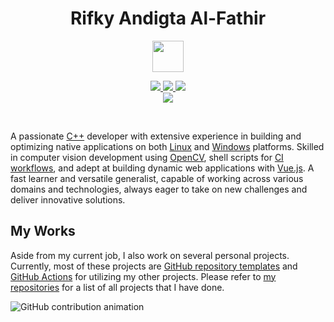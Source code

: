 <h1 align="center">Rifky Andigta Al-Fathir</h1>
<p align="center">
            <img src="cat.webp" width="50"/>
    </p>
<p align="center">
  <a href="mailto:digtaalfathir36@gmail.com">
    <img src="https://img.shields.io/badge/Gmail-mail%20me-f14336?logo=gmail&style=flat-square"/>
  </a>
<a href="https://www.instagram.com/digtalfthr_36/">
    <img src="https://img.shields.io/badge/Insta-follow%20me-E4405F?logo=instagram&style=flat-square"/>
  </a>
<a href="https://www.linkedin.com/in/rifky-andigta-alfathir-5b2228159/">
    <img src="https://img.shields.io/badge/LinkedIn-connect%20with%20me-2a66bc?logo=linkedin&style=flat-square"/>
  </a>
<br/>
<a href="https://digtaalfathir.github.io/">
  <img src="https://img.shields.io/badge/My%20Website-visit%20now-2a66bc?logo=google-chrome&style=flat-square"/>
</a>
</p>

<br/>

A passionate [C++](https://isocpp.org/) developer with extensive experience in building and optimizing native applications on both [Linux](https://ubuntu.com/desktop) and [Windows](https://www.microsoft.com/en-us/windows) platforms. Skilled in computer vision development using [OpenCV](https://opencv.org/), shell scripts for [CI workflows](https://github.com/features/actions), and adept at building dynamic web applications with [Vue.js](https://vuejs.org/). A fast learner and versatile generalist, capable of working across various domains and technologies, always eager to take on new challenges and deliver innovative solutions.

## My Works

Aside from my current job, I also work on several personal projects.
Currently, most of these projects are [GitHub repository templates](https://docs.github.com/en/repositories/creating-and-managing-repositories/creating-a-repository-from-a-template) and [GitHub Actions](https://github.com/features/actions) for utilizing my other projects.
Please refer to [my repositories](https://github.com/DigtaAl?tab=repositories) for a list of all projects that I have done.

<picture>
  <source media="(prefers-color-scheme: dark)" srcset="https://threeal.github.io/threeal/grid-snake-dark.svg" />
  <source media="(prefers-color-scheme: light)" srcset="https://threeal.github.io/threeal/grid-snake-light.svg" />
  <img alt="GitHub contribution animation" src="https://threeal.github.io/threeal/grid-snake.svg" />
</picture>

